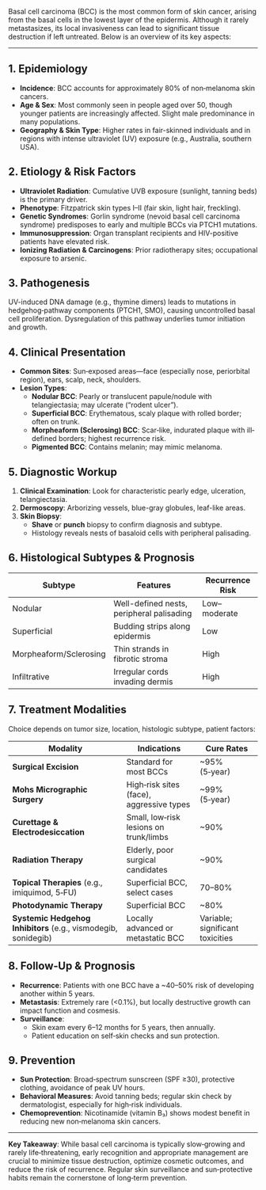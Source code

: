 Basal cell carcinoma (BCC) is the most common form of skin cancer, arising from the basal cells in the lowest layer of the epidermis. Although it rarely metastasizes, its local invasiveness can lead to significant tissue destruction if left untreated. Below is an overview of its key aspects:

---

## 1. Epidemiology  
- **Incidence**: BCC accounts for approximately 80% of non‐melanoma skin cancers.  
- **Age & Sex**: Most commonly seen in people aged over 50, though younger patients are increasingly affected. Slight male predominance in many populations.  
- **Geography & Skin Type**: Higher rates in fair-skinned individuals and in regions with intense ultraviolet (UV) exposure (e.g., Australia, southern USA).

## 2. Etiology & Risk Factors  
- **Ultraviolet Radiation**: Cumulative UVB exposure (sunlight, tanning beds) is the primary driver.  
- **Phenotype**: Fitzpatrick skin types I–II (fair skin, light hair, freckling).  
- **Genetic Syndromes**: Gorlin syndrome (nevoid basal cell carcinoma syndrome) predisposes to early and multiple BCCs via PTCH1 mutations.  
- **Immunosuppression**: Organ transplant recipients and HIV-positive patients have elevated risk.  
- **Ionizing Radiation & Carcinogens**: Prior radiotherapy sites; occupational exposure to arsenic.

## 3. Pathogenesis  
UV-induced DNA damage (e.g., thymine dimers) leads to mutations in hedgehog‐pathway components (PTCH1, SMO), causing uncontrolled basal cell proliferation. Dysregulation of this pathway underlies tumor initiation and growth.

## 4. Clinical Presentation  
- **Common Sites**: Sun‐exposed areas—face (especially nose, periorbital region), ears, scalp, neck, shoulders.  
- **Lesion Types**:  
  - **Nodular BCC**: Pearly or translucent papule/nodule with telangiectasia; may ulcerate (“rodent ulcer”).  
  - **Superficial BCC**: Erythematous, scaly plaque with rolled border; often on trunk.  
  - **Morpheaform (Sclerosing) BCC**: Scar‐like, indurated plaque with ill‐defined borders; highest recurrence risk.  
  - **Pigmented BCC**: Contains melanin; may mimic melanoma.

## 5. Diagnostic Workup  
1. **Clinical Examination**: Look for characteristic pearly edge, ulceration, telangiectasia.  
2. **Dermoscopy**: Arborizing vessels, blue-gray globules, leaf-like areas.  
3. **Skin Biopsy**:  
   - **Shave** or **punch** biopsy to confirm diagnosis and subtype.  
   - Histology reveals nests of basaloid cells with peripheral palisading.

## 6. Histological Subtypes & Prognosis  

| Subtype                | Features                                   | Recurrence Risk   |
|------------------------|--------------------------------------------|-------------------|
| Nodular                | Well-defined nests, peripheral palisading  | Low–moderate      |
| Superficial            | Budding strips along epidermis             | Low               |
| Morpheaform/Sclerosing | Thin strands in fibrotic stroma            | High              |
| Infiltrative           | Irregular cords invading dermis            | High              |

## 7. Treatment Modalities  
Choice depends on tumor size, location, histologic subtype, patient factors:

| Modality                          | Indications                                | Cure Rates          |
|-----------------------------------|-------------------------------------------|---------------------|
| **Surgical Excision**             | Standard for most BCCs                    | ~95% (5‑year)       |
| **Mohs Micrographic Surgery**     | High‑risk sites (face), aggressive types   | ~99% (5‑year)       |
| **Curettage & Electrodesiccation**| Small, low‑risk lesions on trunk/limbs     | ~90%                |
| **Radiation Therapy**             | Elderly, poor surgical candidates          | ~90%                |
| **Topical Therapies** (e.g., imiquimod, 5‑FU) | Superficial BCC, select cases     | 70–80%              |
| **Photodynamic Therapy**          | Superficial BCC                            | ~80%                |
| **Systemic Hedgehog Inhibitors** (e.g., vismodegib, sonidegib) | Locally advanced or metastatic BCC | Variable; significant toxicities |

## 8. Follow‑Up & Prognosis  
- **Recurrence**: Patients with one BCC have a ~40–50% risk of developing another within 5 years.  
- **Metastasis**: Extremely rare (<0.1%), but locally destructive growth can impact function and cosmesis.  
- **Surveillance**:  
  - Skin exam every 6–12 months for 5 years, then annually.  
  - Patient education on self‐skin checks and sun protection.

## 9. Prevention  
- **Sun Protection**: Broad‐spectrum sunscreen (SPF ≥30), protective clothing, avoidance of peak UV hours.  
- **Behavioral Measures**: Avoid tanning beds; regular skin check by dermatologist, especially for high‐risk individuals.  
- **Chemoprevention**: Nicotinamide (vitamin B₃) shows modest benefit in reducing new non‐melanoma skin cancers.

---

**Key Takeaway**: While basal cell carcinoma is typically slow‐growing and rarely life‐threatening, early recognition and appropriate management are crucial to minimize tissue destruction, optimize cosmetic outcomes, and reduce the risk of recurrence. Regular skin surveillance and sun‐protective habits remain the cornerstone of long‐term prevention.

